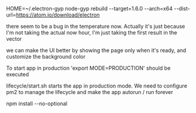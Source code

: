 HOME=~/.electron-gyp node-gyp rebuild --target=1.6.0 --arch=x64 --dist-url=https://atom.io/download/electron

there seem to be a bug in the temperature now. Actually it's just because I'm not taking the actual now hour,
I'm just taking the first result in the vector

we can make the UI better by showing the page only when it's ready, and customize the background color


To start app in production 'export MODE=PRODUCTION' should be executed

lifecycle/start.sh starts the app in production mode.
We need to configure pm2 to manage the lifecycle and make the app autorun / run forever

npm install --no-optional
